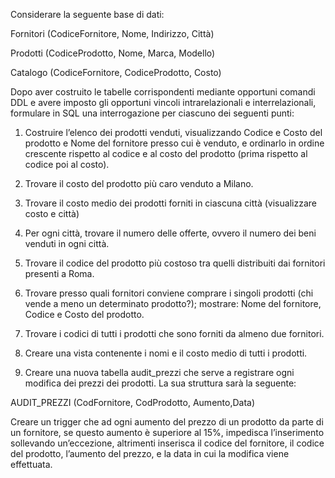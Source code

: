 Considerare la seguente base di dati:

Fornitori (CodiceFornitore, Nome, Indirizzo, Città)

Prodotti (CodiceProdotto, Nome, Marca, Modello)

Catalogo (CodiceFornitore, CodiceProdotto, Costo)

Dopo aver costruito le tabelle corrispondenti mediante opportuni comandi DDL e avere imposto gli opportuni vincoli intrarelazionali e interrelazionali, formulare in SQL una interrogazione per ciascuno dei seguenti punti:

1. Costruire l’elenco dei prodotti venduti, visualizzando Codice e Costo del prodotto e Nome del fornitore presso cui è venduto, e ordinarlo in ordine crescente rispetto al codice e al costo del prodotto (prima rispetto al codice poi al costo).

2. Trovare il costo del prodotto più caro venduto a Milano.

3. Trovare il costo medio dei prodotti forniti in ciascuna città (visualizzare costo e città)

4. Per ogni città, trovare il numero delle offerte, ovvero il numero dei beni venduti in ogni città.

5. Trovare il codice del prodotto più costoso tra quelli distribuiti dai fornitori presenti a Roma.

6. Trovare presso quali fornitori conviene comprare i singoli prodotti (chi vende a meno un determinato prodotto?); mostrare: Nome del fornitore, Codice e Costo del prodotto.

7. Trovare i codici di tutti i prodotti che sono forniti da almeno due fornitori.

8. Creare una vista contenente i nomi e il costo medio di tutti i prodotti.

9. Creare una nuova tabella audit_prezzi che serve a registrare ogni modifica dei prezzi dei prodotti. La sua struttura sarà la seguente:

AUDIT_PREZZI (CodFornitore, CodProdotto, Aumento,Data)

Creare un trigger che ad ogni aumento del prezzo di un prodotto da parte di un fornitore, se questo aumento è superiore al 15%, impedisca l’inserimento sollevando un’eccezione, altrimenti inserisca il codice del fornitore, il codice del prodotto, l’aumento del prezzo, e la data in cui la modifica viene effettuata.
